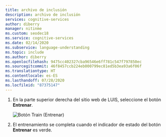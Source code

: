 ```yaml
---
title: archivo de inclusión
description: archivo de inclusión
services: cognitive-services
author: diberry
manager: nitinme
ms.custom: seodec18
ms.service: cognitive-services
ms.date: 02/14/2020
ms.subservice: language-understanding
ms.topic: include
ms.author: diberry
ms.openlocfilehash: 9475cc402327cba96546e6ff781c547f797850ec
ms.sourcegitcommit: 46f8457ccb224eb000799ec81ed5b3ea93a6f06f
ms.translationtype: HT
ms.contentlocale: es-ES
ms.lasthandoff: 07/28/2020
ms.locfileid: "87375147"
---
```

1. En la parte superior derecha del sitio web de LUIS, seleccione el botón **Entrenar**.

    ![Botón Train (Entrenar)](../media/train-button-preview.png)

1. El entrenamiento se completa cuando el indicador de estado del botón **Entrenar** es verde.